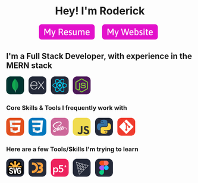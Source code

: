 <h1 align="center">Hey! I'm Roderick</h1>

<p align="center"> 
<a target="_blank" href="https://roderick0411.github.io/Roderick%20Full%20Stack%20Dev.pdf"><img src="./Icons/resume-button.svg" width="150"></a> &nbsp; &nbsp; 
<a target="_blank" href="https://roderick0411.github.io/"><img src="./Icons/portfolio-button.svg" width="150"></a> &nbsp; 
</p>

## I'm a Full Stack Developer, with experience in the **MERN** stack
<p> 
<img src="./Icons/mongodb.svg" width="48"> &nbsp; 
<img src="./Icons/express.svg" width="48"> &nbsp; 
<img src="./Icons/react.svg" width="48"> &nbsp; 
<img src="./Icons/node.svg" width="48"> &nbsp;
</p>

### Core Skills & Tools I frequently work with

<p>
<img src="./Icons/html.svg" width="48"> &nbsp; 
<img src="./Icons/css.svg" width="48"> &nbsp; 
<img src="./Icons/sass.svg" width="48"> &nbsp;
<img src="./Icons/javascript.svg" width="48"> &nbsp;  
<img src="./Icons/python.svg" width="48"> &nbsp;
<img src="./Icons/git.svg" width="48"> &nbsp;
</p>

### Here are a few Tools/Skills I'm trying to learn

<p>
<img src="./Icons/svg.svg" width="48"> &nbsp; 
<img src="./Icons/d3.svg" width="48">  &nbsp; 
<img src="./Icons/p5.svg" width="48">  &nbsp; 
<img src="./Icons/threejs.svg" width="48">  &nbsp; 
<img src="./Icons/figma.svg" width="48">  &nbsp; 
</p>


